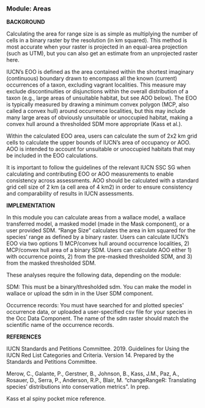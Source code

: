 ### **Module: Areas**

**BACKGROUND**

Calculating the area for range size is as simple as multiplying the number of cells in a binary raster by the resolution (in km squared). This method is most accurate when your raster is projected in an equal-area projection (such as UTM), but you can also get an estimate from an unprojected raster here.

IUCN’s EOO is defined as the area contained within the shortest imaginary (continuous) boundary drawn to encompass all the known (current) occurrences of a taxon, excluding vagrant localities. This measure may exclude discontinuities or disjunctions within the overall distribution of a taxon (e.g., large areas of unsuitable habitat, but see AOO below). The EOO is typically measured by drawing a minimum convex polygon (MCP, also called a convex hull) around occurrence localities, but this may include many large
areas of obviously unsuitable or unoccupied habitat, making a convex hull around a thresholded SDM more appropriate (Kass et al.). 

Within the calculated EOO area, users can calculate the sum of 2x2 km grid cells to calculate the upper bounds of IUCN’s area of occupancy or AOO. AOO is intended to account for unsuitable or unoccupied habitats that may be included in the EOO calculations. 

It is important to follow the guidelines of the relevant IUCN SSC SG when calculating and contributing EOO or AOO measurements to enable consistency across assessments. AOO should be calculated with a standard grid cell size of 2 km (a cell area of 4 km2) in order to ensure consistency and comparability of results in IUCN assessments.   


**IMPLEMENTATION**

In this module you can calculate areas from a wallace model, a wallace transferred model, a masked model (made in the Mask component), or a user provided SDM.
“Range Size” calculates the area in km squared for the species’ range as defined by a binary raster.
Users can calculate IUCN’s EOO via two options 1) MCP/convex hull around occurrence localities, 2) MCP/convex hull area of a binary SDM.
Users can calculate AOO either 1) with occurrence points, 2) from the pre-masked thresholded SDM, and 3) from the masked thresholded SDM.

These analyses require the following data, depending on the module:

SDM: This must be a binary/thresholded sdm. You can make the model in wallace or upload the sdm in in the User SDM component.

Occurrence records: You must have searched for and plotted species' occurrence data, or uploaded a user-specified csv file for your species in the Occ Data Component. The name of the sdm raster should match the scientific name of the occurrence records.


**REFERENCES**

IUCN Standards and Petitions Committee. 2019. Guidelines for Using the IUCN Red List Categories and Criteria. Version 14. Prepared by the Standards and Petitions Committee.

Merow, C., Galante, P., Gerstner, B., Johnson, B., Kass, J.M., Paz, A., Rosauer, D., Serra, P., Anderson, R.P., Blair, M. “changeRangeR: Translating species’ distributions into conservation metrics”. In prep.

Kass et al spiny pocket mice reference.

